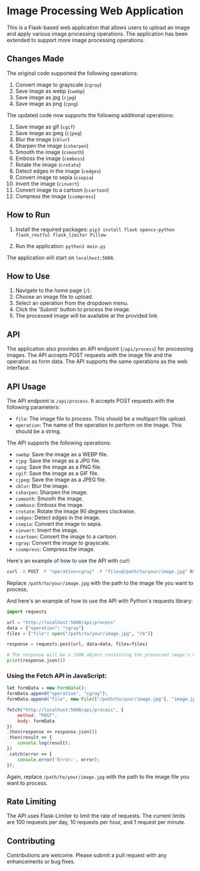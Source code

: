 # Image Processing Web Application

This is a Flask-based web application that allows users to upload an image and apply various image processing operations. The application has been extended to support more image processing operations.

## Changes Made

The original code supported the following operations:

1. Convert image to grayscale (`cgray`)
2. Save image as webp (`cwebp`)
3. Save image as jpg (`cjpg`)
4. Save image as png (`cpng`)

The updated code now supports the following additional operations:

1. Save image as gif (`cgif`)
2. Save image as jpeg (`cjpeg`)
3. Blur the image (`cblur`)
4. Sharpen the image (`csharpen`)
5. Smooth the image (`csmooth`)
6. Emboss the image (`cemboss`)
7. Rotate the image (`crotate`)
8. Detect edges in the image (`cedges`)
9. Convert image to sepia (`csepia`)
10. Invert the image (`cinvert`)
11. Convert image to a cartoon (`ccartoon`)
12. Compress the image (`ccompress`)

## How to Run

1. Install the required packages: `pip3 install flask opencv-python flask_restful flask_limiter Pillow`

2. Run the application: `python3 main.py`

The application will start on `localhost:5000`.

## How to Use

1. Navigate to the home page (`/`).
2. Choose an image file to upload.
3. Select an operation from the dropdown menu.
4. Click the 'Submit' button to process the image.
5. The processed image will be available at the provided link.

## API

The application also provides an API endpoint (`/api/process`) for processing images. The API accepts POST requests with the image file and the operation as form data. The API supports the same operations as the web interface.

## API Usage

The API endpoint is `/api/process`. It accepts POST requests with the following parameters:

- `file`: The image file to process. This should be a multipart file upload.
- `operation`: The name of the operation to perform on the image. This should be a string.

The API supports the following operations:

- `cwebp`: Save the image as a WEBP file.
- `cjpg`: Save the image as a JPG file.
- `cpng`: Save the image as a PNG file.
- `cgif`: Save the image as a GIF file.
- `cjpeg`: Save the image as a JPEG file.
- `cblur`: Blur the image.
- `csharpen`: Sharpen the image.
- `csmooth`: Smooth the image.
- `cemboss`: Emboss the image.
- `crotate`: Rotate the image 90 degrees clockwise.
- `cedges`: Detect edges in the image.
- `csepia`: Convert the image to sepia.
- `cinvert`: Invert the image.
- `ccartoon`: Convert the image to a cartoon.
- `cgray`: Convert the image to grayscale.
- `ccompress`: Compress the image.

Here's an example of how to use the API with curl:

```bash
curl -X POST -F "operation=cgray" -F "file=@/path/to/your/image.jpg" http://localhost:5000/api/process
```

Replace `/path/to/your/image.jpg` with the path to the image file you want to process.

And here's an example of how to use the API with Python's requests library:

```python
import requests

url = "http://localhost:5000/api/process"
data = {"operation": "cgray"}
files = {"file": open("/path/to/your/image.jpg", "rb")}

response = requests.post(url, data=data, files=files)

# The response will be a JSON object containing the processed image's URL and metadata
print(response.json())
```

### Using the Fetch API in JavaScript:

```javascript
let formData = new FormData();
formData.append("operation", "cgray");
formData.append("file", new File(["/path/to/your/image.jpg"], "image.jpg"));

fetch("http://localhost:5000/api/process", {
    method: "POST",
    body: formData
})
.then(response => response.json())
.then(result => {
    console.log(result);
})
.catch(error => {
    console.error('Error:', error);
});
```

Again, replace `/path/to/your/image.jpg` with the path to the image file you want to process.

## Rate Limiting

The API uses Flask-Limiter to limit the rate of requests. The current limits are 100 requests per day, 10 requests per hour, and 1 request per minute.


## Contributing

Contributions are welcome. Please submit a pull request with any enhancements or bug fixes.